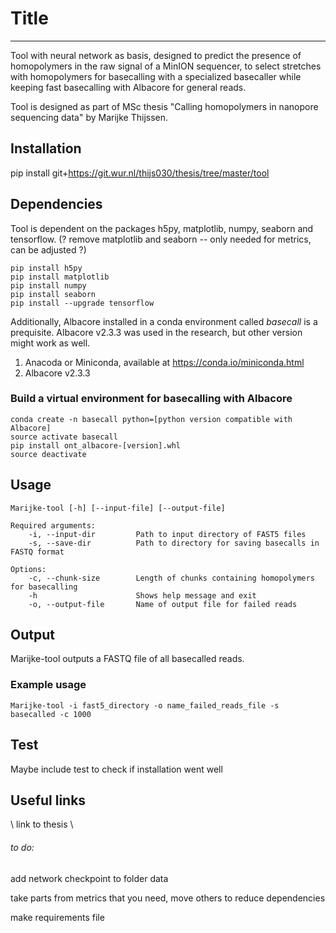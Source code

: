 # Title
-------------------------------------------------------------------------------
Tool with neural network as basis, designed to predict the presence of homopolymers
in the raw signal of a MinION sequencer, to select stretches with homopolymers for
basecalling with a specialized basecaller while keeping fast basecalling with Albacore for
general reads.

Tool is designed as part of MSc thesis "Calling homopolymers in nanopore sequencing data"
by Marijke Thijssen.


## Installation
pip install git+https://git.wur.nl/thijs030/thesis/tree/master/tool

## Dependencies
Tool is dependent on the packages h5py, matplotlib, numpy, seaborn and tensorflow.
(? remove matplotlib and seaborn -- only needed for metrics, can be adjusted ?)

`pip install h5py`  <br />
`pip install matplotlib`  <br />
`pip install numpy`  <br />
`pip install seaborn`  <br />
`pip install --upgrade tensorflow`

Additionally, Albacore installed in a conda environment called *basecall* is a prequisite. Albacore v2.3.3
was used in the research, but other version might work as well.
1. Anacoda or Miniconda, available at https://conda.io/miniconda.html
2. Albacore v2.3.3

### Build a virtual environment for basecalling with Albacore
`conda create -n basecall python=[python version compatible with Albacore]`  <br />
`source activate basecall` <br />
`pip install ont_albacore-[version].whl` <br />
`source deactivate`


## Usage
```
Marijke-tool [-h] [--input-file] [--output-file]

Required arguments:
    -i, --input-dir         Path to input directory of FAST5 files
    -s, --save-dir          Path to directory for saving basecalls in FASTQ format
    
Options:
    -c, --chunk-size        Length of chunks containing homopolymers for basecalling
    -h                      Shows help message and exit
    -o, --output-file       Name of output file for failed reads
```


## Output 
Marijke-tool outputs a FASTQ file of all basecalled reads.

### Example usage
`Marijke-tool -i fast5_directory -o name_failed_reads_file -s basecalled -c 1000`

## Test
Maybe include test to check if installation went well

## Useful links
\ link to thesis \



###### to do:
add network checkpoint to folder data

take parts from metrics that you need, move others to reduce dependencies

make requirements file
